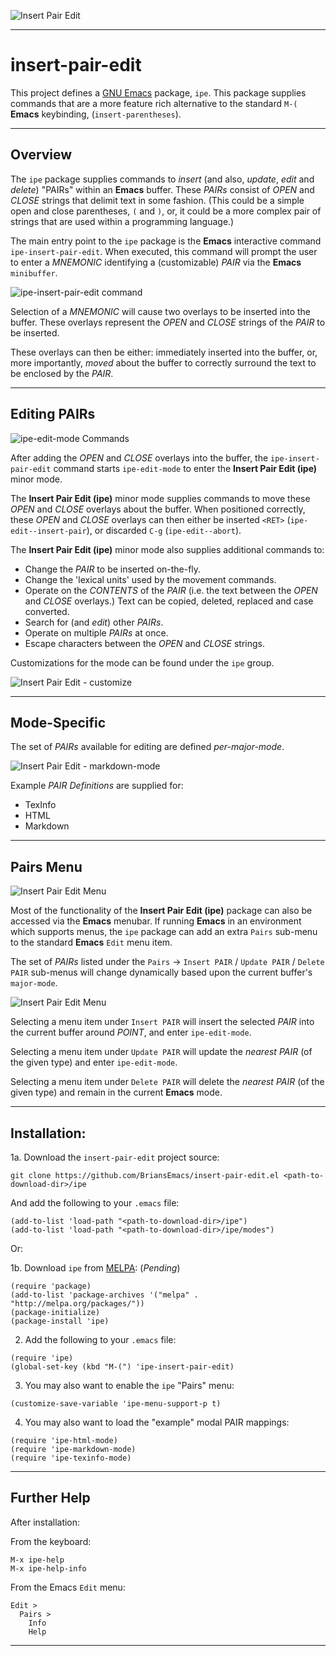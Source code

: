 ![Insert Pair Edit](doc/insert-pair-edit.gif)

----------------------------------------------------------------------
# insert-pair-edit

This project defines a 
[GNU Emacs](https://www.gnu.org/software/emacs/) package, `ipe`.  This
package supplies commands that are a more feature rich alternative to
the standard `M-(` **Emacs** keybinding, (`insert-parentheses`).

----------------------------------------------------------------------
## Overview

The `ipe` package supplies commands to _insert_ (and also, _update_,
_edit_ and _delete_) "PAIRs" within an **Emacs** buffer.  These
_PAIRs_ consist of _OPEN_ and _CLOSE_ strings that delimit text in
some fashion.  (This could be a simple open and close parentheses, `(`
and `)`, or, it could be a more complex pair of strings that are used
within a programming language.)

The main entry point to the `ipe` package is the **Emacs** interactive
command `ipe-insert-pair-edit`.  When executed, this command will
prompt the user to enter a _MNEMONIC_ identifying a (customizable)
_PAIR_ via the **Emacs** `minibuffer`.

![ipe-insert-pair-edit command](doc/insert-pair-edit-minibuffer.png)

Selection of a _MNEMONIC_ will cause two overlays to be inserted into
the buffer.  These overlays represent the _OPEN_ and _CLOSE_ strings
of the _PAIR_ to be inserted.

These overlays can then be either: immediately inserted into the
buffer, or, more importantly, _moved_ about the buffer to correctly
surround the text to be enclosed by the _PAIR_.

----------------------------------------------------------------------
## Editing PAIRs

![ipe-edit-mode Commands](doc/ipe-edit-mode-menu.png)

After adding the _OPEN_ and _CLOSE_ overlays into the buffer, the
`ipe-insert-pair-edit` command starts `ipe-edit-mode` to enter the
**Insert Pair Edit (ipe)** minor mode.

The **Insert Pair Edit (ipe)** minor mode supplies commands to
move these _OPEN_ and _CLOSE_ overlays about the buffer.  When
positioned correctly, these _OPEN_ and _CLOSE_ overlays can then
either be inserted `<RET>` (`ipe-edit--insert-pair`), or discarded
`C-g` (`ipe-edit--abort`).

The **Insert Pair Edit (ipe)** minor mode also supplies additional
commands to:

* Change the _PAIR_ to be inserted on-the-fly.
* Change the 'lexical units' used by the movement commands.
* Operate on the _CONTENTS_ of the _PAIR_ (i.e. the text between the
  _OPEN_ and _CLOSE_ overlays.)  Text can be copied, deleted, replaced
  and case converted.
* Search for (and _edit_) other _PAIRs_.
* Operate on multiple _PAIRs_ at once.
* Escape characters between the _OPEN_ and _CLOSE_ strings.

Customizations for the mode can be found under the `ipe` group.

![Insert Pair Edit - customize](doc/insert-pair-edit-customize.png)

-------------------------------------------------------------------
## Mode-Specific

The set of _PAIRs_ available for editing are defined _per-major-mode_.

![Insert Pair Edit - markdown-mode](doc/insert-pair-edit-markdown-mode.gif)

Example _PAIR Definitions_ are supplied for:

* TexInfo
* HTML
* Markdown

-------------------------------------------------------------------
## Pairs Menu

![Insert Pair Edit Menu](doc/insert-pair-edit-menu.png)

Most of the functionality of the **Insert Pair Edit (ipe)** package
can also be accessed via the **Emacs** menubar.  If running **Emacs**
in an environment which supports menus, the `ipe` package
can add an extra `Pairs` sub-menu to the standard **Emacs** `Edit`
menu item.

The set of _PAIRs_ listed under the `Pairs` -> `Insert PAIR` /
`Update PAIR` / `Delete PAIR` sub-menus will change dynamically based
upon the current buffer's `major-mode`.

![Insert Pair Edit Menu](doc/insert-pair-edit-mode-menu.png)

Selecting a menu item under `Insert PAIR` will insert the selected
_PAIR_ into the current buffer around _POINT_, and enter
`ipe-edit-mode`.

Selecting a menu item under `Update PAIR` will update the _nearest_
_PAIR_ (of the given type) and enter `ipe-edit-mode`.

Selecting a menu item under `Delete PAIR` will delete the _nearest_
_PAIR_ (of the given type) and remain in the current **Emacs** mode.

----------------------------------------------------------------------
## Installation:

1a. Download the `insert-pair-edit` project source:

```
git clone https://github.com/BriansEmacs/insert-pair-edit.el <path-to-download-dir>/ipe
```

And add the following to your `.emacs` file:

```
(add-to-list 'load-path "<path-to-download-dir>/ipe")
(add-to-list 'load-path "<path-to-download-dir>/ipe/modes")
```

Or:

1b. Download `ipe` from [MELPA](https://melpa.org): (_Pending_)

```
(require 'package)
(add-to-list 'package-archives '("melpa" . "http://melpa.org/packages/"))
(package-initialize)
(package-install 'ipe)
```

2. Add the following to your `.emacs` file:

```
(require 'ipe)
(global-set-key (kbd "M-(") 'ipe-insert-pair-edit)
```

3. You may also want to enable the `ipe` "Pairs" menu:

```
(customize-save-variable 'ipe-menu-support-p t)
```

4. You may also want to load the "example" modal PAIR mappings:

```
(require 'ipe-html-mode)
(require 'ipe-markdown-mode)
(require 'ipe-texinfo-mode)
```

----------------------------------------------------------------------
## Further Help

After installation: 

From the keyboard:

```
M-x ipe-help
M-x ipe-help-info
```

From the Emacs `Edit` menu:

```
Edit >
  Pairs >
    Info
    Help
```

----------------------------------------------------------------------
